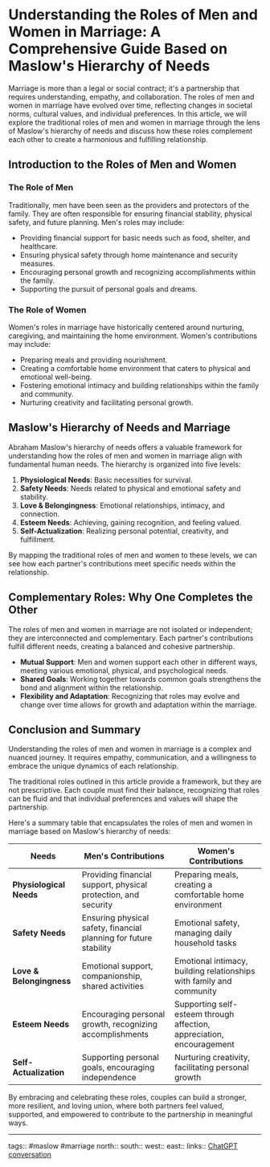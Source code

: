 # Understanding the Roles of Men and Women in Marriage: A Comprehensive Guide Based on Maslow's Hierarchy of Needs

Marriage is more than a legal or social contract; it's a partnership that requires understanding, empathy, and collaboration. The roles of men and women in marriage have evolved over time, reflecting changes in societal norms, cultural values, and individual preferences. In this article, we will explore the traditional roles of men and women in marriage through the lens of Maslow's hierarchy of needs and discuss how these roles complement each other to create a harmonious and fulfilling relationship.

## Introduction to the Roles of Men and Women

### The Role of Men

Traditionally, men have been seen as the providers and protectors of the family. They are often responsible for ensuring financial stability, physical safety, and future planning. Men's roles may include:

- Providing financial support for basic needs such as food, shelter, and healthcare.
- Ensuring physical safety through home maintenance and security measures.
- Encouraging personal growth and recognizing accomplishments within the family.
- Supporting the pursuit of personal goals and dreams.

### The Role of Women

Women's roles in marriage have historically centered around nurturing, caregiving, and maintaining the home environment. Women's contributions may include:

- Preparing meals and providing nourishment.
- Creating a comfortable home environment that caters to physical and emotional well-being.
- Fostering emotional intimacy and building relationships within the family and community.
- Nurturing creativity and facilitating personal growth.

## Maslow's Hierarchy of Needs and Marriage

Abraham Maslow's hierarchy of needs offers a valuable framework for understanding how the roles of men and women in marriage align with fundamental human needs. The hierarchy is organized into five levels:

1. **Physiological Needs**: Basic necessities for survival.
2. **Safety Needs**: Needs related to physical and emotional safety and stability.
3. **Love & Belongingness**: Emotional relationships, intimacy, and connection.
4. **Esteem Needs**: Achieving, gaining recognition, and feeling valued.
5. **Self-Actualization**: Realizing personal potential, creativity, and fulfillment.

By mapping the traditional roles of men and women to these levels, we can see how each partner's contributions meet specific needs within the relationship.

## Complementary Roles: Why One Completes the Other

The roles of men and women in marriage are not isolated or independent; they are interconnected and complementary. Each partner's contributions fulfill different needs, creating a balanced and cohesive partnership.

- **Mutual Support**: Men and women support each other in different ways, meeting various emotional, physical, and psychological needs.
- **Shared Goals**: Working together towards common goals strengthens the bond and alignment within the relationship.
- **Flexibility and Adaptation**: Recognizing that roles may evolve and change over time allows for growth and adaptation within the marriage.

## Conclusion and Summary

Understanding the roles of men and women in marriage is a complex and nuanced journey. It requires empathy, communication, and a willingness to embrace the unique dynamics of each relationship.

The traditional roles outlined in this article provide a framework, but they are not prescriptive. Each couple must find their balance, recognizing that roles can be fluid and that individual preferences and values will shape the partnership.

Here's a summary table that encapsulates the roles of men and women in marriage based on Maslow's hierarchy of needs:

| Needs                | Men's Contributions                                                                 | Women's Contributions                                                                 |
|----------------------|--------------------------------------------------------------------------------------|---------------------------------------------------------------------------------------|
| **Physiological Needs**  | Providing financial support, physical protection, and security                        | Preparing meals, creating a comfortable home environment                              |
| **Safety Needs**         | Ensuring physical safety, financial planning for future stability                     | Emotional safety, managing daily household tasks                                      |
| **Love & Belongingness** | Emotional support, companionship, shared activities                                  | Emotional intimacy, building relationships with family and community                  |
| **Esteem Needs**         | Encouraging personal growth, recognizing accomplishments                             | Supporting self-esteem through affection, appreciation, encouragement                 |
| **Self-Actualization**   | Supporting personal goals, encouraging independence                                   | Nurturing creativity, facilitating personal growth                                    |

By embracing and celebrating these roles, couples can build a stronger, more resilient, and loving union, where both partners feel valued, supported, and empowered to contribute to the partnership in meaningful ways.

---
tags:: #maslow #marriage
north:: 
south:: 
west::
east::
links:: [ChatGPT conversation](https://chat.openai.com/share/954936ce-6ed2-411d-98a3-0cb79ea376f0) 